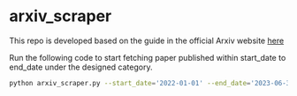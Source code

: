 # arxiv_scraper

This repo is developed based on the guide in the official Arxiv website [here](https://info.arxiv.org/help/api/user-manual.html)

Run the following code to start fetching paper published within start_date to end_date under the designed category.
```bash
python arxiv_scraper.py --start_date='2022-01-01' --end_date='2023-06-30' --category='cs.AI'
```

